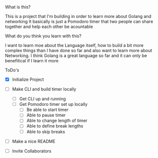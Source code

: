 
What is this?

This is a project that I'm building in order to learn more about Golang and networking
It basically is just a Pomodoro timer that two people can share together and help each other be acountable

What do you think you learn with this?

I want to learn moe about the Language itself, how to build a bit more complex things than I have done so far and
also want to learn more about Networking. 
I think Golang is a great language so far and it can only be benefitical if I learn it more


ToDo's

- [x] Initialize Project
- [ ] Make CLI and build timer locally
    - [ ] Get CLI up and running
    - [ ] Get Pomodoro timer set up locally 
        - [ ] Be able to start timer
        - [ ] Able to pause timer 
        - [ ] Able to change length of timer 
        - [ ] Able to define break lengths 
        - [ ] Able to skip breaks 
- [ ] Make a nice README
- [ ] Invite Collaborators

